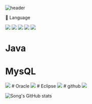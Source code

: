 ![header](https://capsule-render.vercel.app/api?type=waving&color=gray&height=300&section=header&text=welcome%20&fontSize=60&animation=fadeIn&fontAlignY=38&desc=Song's%20GitHub%20&descAlignY=51&descAlign=65)

<div>
  <p>🔴 Language</p>
  <img src="https://img.shields.io/badge/Python-3766AB?style=flat-square&logo=Python&logoColor=white"/>
  <img src="https://img.shields.io/badge/SQL-1572B6?style=flat-square&logo=MYSQL&logoColor=white"/>
  <img src="https://img.shields.io/badge/Pytorch-F80000?style=flat-square&logo=Pytorch&logoColor=white" />
  <img src="https://img.shields.io/badge/scikit--learn-F7931E?style=flat-square&logo=scikitlearn&logoColor=white">
  <img src="https://img.shields.io/badge/Java-007396?style=flat&logo=OpenJDK&logoColor=white"/>
</div>

 
# Java

# MysQL
<img src="https://img.shields.io/badge/MySQL-4479A1?style=for-the-badge&logo=MySQL&logoColor=white">
# Oracle
<img src="https://img.shields.io/badge/Oracle-F80000?style=for-the-badge&logo=Oracle&logoColor=white">
# Eclipse
<img src="https://img.shields.io/badge/Eclipse-2C2255?style=for-the-badge&logo=Eclipse%20IDE&logoColor=white">
# github
<img src="https://img.shields.io/badge/github-181717?style=for-the-badge&logo=github&logoColor=white">



![Song's GitHub stats](https://github-readme-stats.vercel.app/api?username=et007693&show_icons=true&theme=radical)
